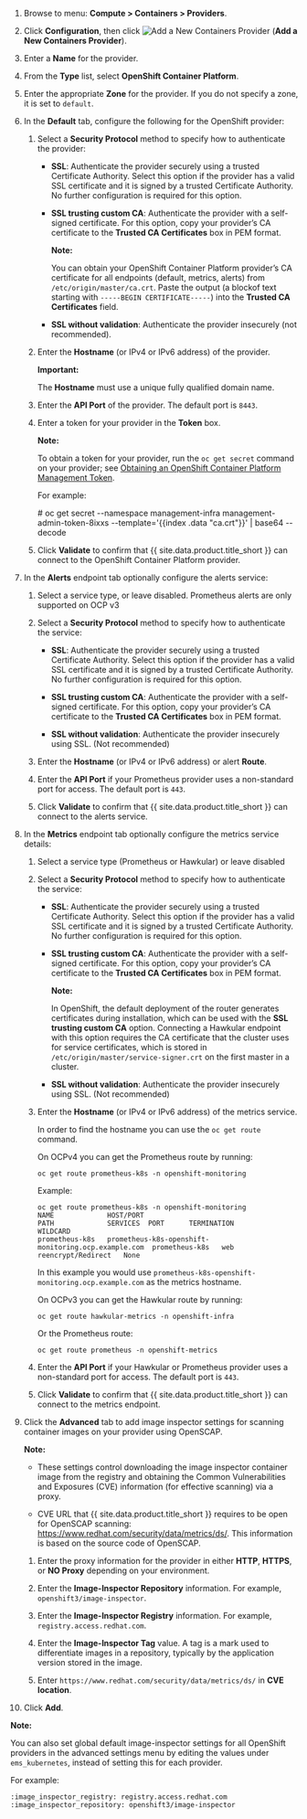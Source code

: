 1.  Browse to menu: **Compute > Containers > Providers**.

2.  Click **Configuration**, then click
    ![Add a New Containers Provider](../images/1862.png) (**Add a New Containers Provider**).

3.  Enter a **Name** for the provider.

4.  From the **Type** list, select **OpenShift Container Platform**.

5.  Enter the appropriate **Zone** for the provider. If you do not specify a zone, it is set to
    `default`.

6.  In the **Default** tab, configure the following for the OpenShift provider:

    1.  Select a **Security Protocol** method to specify how to authenticate the provider:

          - **SSL**: Authenticate the provider securely using a trusted Certificate Authority.
            Select this option if the provider has a valid SSL certificate and it is signed by a
            trusted Certificate Authority. No further configuration is required for this option.

          - **SSL trusting custom CA**: Authenticate the provider with a self-signed certificate.
            For this option, copy your provider’s CA certificate to the **Trusted CA Certificates**
            box in PEM format.

            **Note:**

            You can obtain your OpenShift Container Platform provider’s CA certificate for all
            endpoints (default, metrics, alerts) from `/etc/origin/master/ca.crt`. Paste the output
            (a blockof text starting with `-----BEGIN CERTIFICATE-----`) into the
            **Trusted CA Certificates** field.

          - **SSL without validation**: Authenticate the provider insecurely (not recommended).

    1.  Enter the **Hostname** (or IPv4 or IPv6 address) of the provider.

        **Important:**

        The **Hostname** must use a unique fully qualified domain name.

    2.  Enter the **API Port** of the provider. The default port is `8443`.

    3.  Enter a token for your provider in the **Token** box.

        **Note:**

        To obtain a token for your provider, run the `oc get secret` command on your provider; see
        [Obtaining an OpenShift Container Platform Management Token](../managing_providers/index.html#obtaining-an-openshift-container-platform-management-token).

        For example:

        \# oc get secret --namespace management-infra
        management-admin-token-8ixxs --template='{{index .data
        "ca.crt"}}' | base64 --decode

    4.  Click **Validate** to confirm that {{ site.data.product.title_short }} can connect to the
        OpenShift Container Platform provider.

7.  In the **Alerts** endpoint tab optionally configure the alerts service:

    1.  Select a service type, or leave disabled.  Prometheus alerts are only supported on OCP v3

    2.  Select a **Security Protocol** method to specify how to authenticate the service:

          - **SSL**: Authenticate the provider securely using a trusted Certificate Authority.
            Select this option if the provider has a valid SSL certificate and it is signed by a
            trusted Certificate Authority. No further configuration is required for this option.

          - **SSL trusting custom CA**: Authenticate the provider with a self-signed certificate.
            For this option, copy your provider’s CA certificate to the **Trusted CA Certificates**
            box in PEM format.

          - **SSL without validation**: Authenticate the provider insecurely using SSL.
            (Not recommended)

    1.  Enter the **Hostname** (or IPv4 or IPv6 address) or alert **Route**.

    2.  Enter the **API Port** if your Prometheus provider uses a non-standard port for access.
        The default port is `443`.

    1.  Click **Validate** to confirm that {{ site.data.product.title_short }} can connect to the
        alerts service.

8. In the **Metrics** endpoint tab optionally configure the metrics service details:

    1.  Select a service type (Prometheus or Hawkular) or leave disabled

    2.  Select a **Security Protocol** method to specify how to authenticate the service:

          - **SSL**: Authenticate the provider securely using a trusted Certificate Authority.
            Select this option if the provider has a valid SSL certificate and it is signed by a
            trusted Certificate Authority. No further configuration is required for this option.

          - **SSL trusting custom CA**: Authenticate the provider with a self-signed certificate.
            For this option, copy your provider’s CA certificate to the **Trusted CA Certificates**
            box in PEM format.

            **Note:**

            In OpenShift, the default deployment of the router generates certificates during
            installation, which can be used with the **SSL trusting custom CA** option. Connecting
            a Hawkular endpoint with this option requires the CA certificate that the cluster uses
            for service certificates, which is stored in `/etc/origin/master/service-signer.crt` on
            the first master in a cluster.

          - **SSL without validation**: Authenticate the provider insecurely using SSL.
            (Not recommended)

    1.  Enter the **Hostname** (or IPv4 or IPv6 address) of the metrics service.

        In order to find the hostname you can use the `oc get route` command.

        On OCPv4 you can get the Prometheus route by running:

        `oc get route prometheus-k8s -n openshift-monitoring`

        Example:
        ```
        oc get route prometheus-k8s -n openshift-monitoring
        NAME             HOST/PORT                                            PATH             SERVICES  PORT      TERMINATION          WILDCARD
        prometheus-k8s   prometheus-k8s-openshift-monitoring.ocp.example.com  prometheus-k8s   web       reencrypt/Redirect   None
        ```

        In this example you would use `prometheus-k8s-openshift-monitoring.ocp.example.com` as the metrics hostname.

        On OCPv3 you can get the Hawkular route by running:

        `oc get route hawkular-metrics -n openshift-infra`

        Or the Prometheus route:

        `oc get route prometheus -n openshift-metrics`

    2.  Enter the **API Port** if your Hawkular or Prometheus provider uses a non-standard port for
        access. The default port is `443`.

    1.  Click **Validate** to confirm that {{ site.data.product.title_short }} can connect to the
        metrics endpoint.

9.  Click the **Advanced** tab to add image inspector settings for scanning container images on
    your provider using OpenSCAP.

    **Note:**

      - These settings control downloading the image inspector container image from the registry
        and obtaining the Common Vulnerabilities and Exposures (CVE) information (for effective
        scanning) via a proxy.

      - CVE URL that {{ site.data.product.title_short }} requires to be open for OpenSCAP scanning:
        <https://www.redhat.com/security/data/metrics/ds/>. This information is based on the source
        code of OpenSCAP.

    1.  Enter the proxy information for the provider in either **HTTP**, **HTTPS**, or **NO Proxy**
        depending on your environment.

    1.  Enter the **Image-Inspector Repository** information. For example,
        `openshift3/image-inspector`.

    1.  Enter the **Image-Inspector Registry** information. For example,
        `registry.access.redhat.com`.

    2.  Enter the **Image-Inspector Tag** value. A tag is a mark used to differentiate images in a
        repository, typically by the application version stored in the image.

    1.  Enter `https://www.redhat.com/security/data/metrics/ds/` in **CVE location**.

1.  Click **Add**.

**Note:**

You can also set global default image-inspector settings for all OpenShift providers in the
advanced settings menu by editing the values under `ems_kubernetes`, instead of setting this for
each provider.

For example:

    :image_inspector_registry: registry.access.redhat.com
    :image_inspector_repository: openshift3/image-inspector
